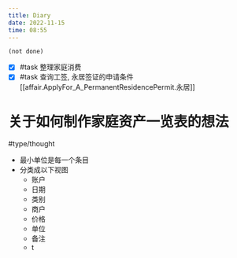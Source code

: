```yaml
---
title: Diary
date: 2022-11-15
time: 08:55
---
```


```tasks
(not done)
```

- [x] #task 整理家庭消费
- [x] #task 查询工签, 永居签证的申请条件[[affair.ApplyFor_A_PermanentResidencePermit.永居]]

# 关于如何制作家庭资产一览表的想法

#type/thought 

- 最小单位是每一个条目
- 分类成以下视图
    - 账户 
    - 日期
    - 类别
    - 商户 
    - 价格 
    - 单位 
    - 备注 
    - t